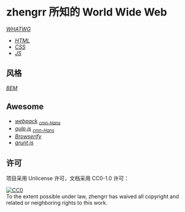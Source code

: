 # zhengrr 所知的 World Wide Web

[*WHATWG*](https://whatwg.org/ "Web Hypertext Application Technology Working Group")
*   [*HTML*](https://w3.org/html/ "Hypertext Markup Language")
*   [*CSS*](https://w3.org/Style/CSS/ "Cascading Style Sheets")
*   [*JS*](https://developer.mozilla.org/docs/Web/JavaScript "JavaScript, 1995")

## 风格

[*BEM*](http://getbem.com/)

## Awesome

*   [*webpack*](https://webpack.js.org/) <sub>
        [*cmn-Hans*](https://webpackjs.com/) </sub>
*   [*gulp.js*](https://gulpjs.com/) <sub>
        [*cmn-Hans*](https://gulpjs.com.cn/) </sub>
*   [*Browserify*](http://browserify.org/)
*   [*grunt.js*](https://gruntjs.com/)
 
## 许可

项目采用 Unlicense 许可，文档采用 CC0-1.0 许可：

<p xmlns:dct="https://purl.org/dc/terms/">
  <a rel="license"
     href="https://creativecommons.org/publicdomain/zero/1.0/">
    <img src="https://licensebuttons.net/p/zero/1.0/88x31.png" style="border-style: none;" alt="CC0" />
  </a>
  <br />
  To the extent possible under law,
  <span resource="[_:publisher]" rel="dct:publisher">
    <span property="dct:title">zhengrr</span></span>
  has waived all copyright and related or neighboring rights to this work.
</p>
